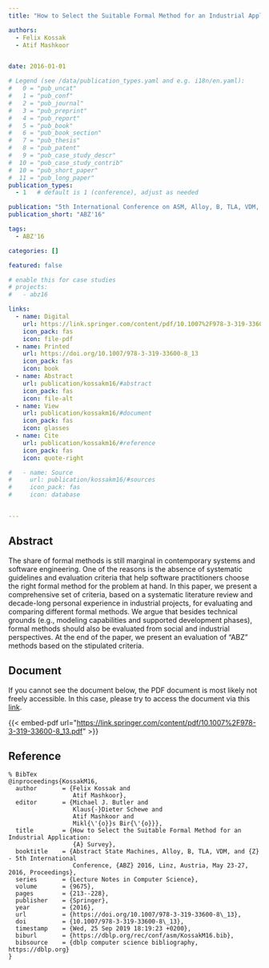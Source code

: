 ```yaml
---
title: "How to Select the Suitable Formal Method for an Industrial Application: A Survey"

authors:
  - Felix Kossak
  - Atif Mashkoor


date: 2016-01-01

# Legend (see /data/publication_types.yaml and e.g. i18n/en.yaml): 
#   0 = "pub_uncat"
#   1 = "pub_conf"
#   2 = "pub_journal"
#   3 = "pub_preprint"
#   4 = "pub_report"
#   5 = "pub_book"
#   6 = "pub_book_section"
#   7 = "pub_thesis"
#   8 = "pub_patent"
#   9 = "pub_case_study_descr"
#  10 = "pub_case_study_contrib"
#  10 = "pub_short_paper"
#  11 = "pub_long_paper"
publication_types:
  - 1   # default is 1 (conference), adjust as needed

publication: "5th International Conference on ASM, Alloy, B, TLA, VDM, and Z (ABZ'16)"
publication_short: "ABZ'16"

tags:
  - ABZ'16

categories: []

featured: false

# enable this for case studies
# projects:
#   - abz16

links:
  - name: Digital
    url: https://link.springer.com/content/pdf/10.1007%2F978-3-319-33600-8_13.pdf
    icon_pack: fas
    icon: file-pdf
  - name: Printed
    url: https://doi.org/10.1007/978-3-319-33600-8_13
    icon_pack: fas
    icon: book
  - name: Abstract
    url: publication/kossakm16/#abstract
    icon_pack: fas
    icon: file-alt
  - name: View
    url: publication/kossakm16/#document
    icon_pack: fas
    icon: glasses
  - name: Cite
    url: publication/kossakm16/#reference
    icon_pack: fas
    icon: quote-right

#   - name: Source
#     url: publication/kossakm16/#sources
#     icon_pack: fas
#     icon: database


---
```


## Abstract

The share of formal methods is still marginal in contemporary systems and software engineering. One of the reasons is the absence of systematic guidelines and evaluation criteria that help software practitioners choose the right formal method for the problem at hand. In this paper, we present a comprehensive set of criteria, based on a systematic literature review and decade-long personal experience in industrial projects, for evaluating and comparing different formal methods. We argue that besides technical grounds (e.g., modeling capabilities and supported development phases), formal methods should also be evaluated from social and industrial perspectives. At the end of the paper, we present an evaluation of “ABZ” methods based on the stipulated criteria.

## Document

If you cannot see the document below, the PDF document is most likely not freely accessible. In this case, please try to access the document via this <a href="https://link.springer.com/content/pdf/10.1007%2F978-3-319-33600-8_13.pdf">link</a>.

{{< embed-pdf url="https://link.springer.com/content/pdf/10.1007%2F978-3-319-33600-8_13.pdf" >}}

## Reference

```
% BibTex
@inproceedings{KossakM16,
  author       = {Felix Kossak and
                  Atif Mashkoor},
  editor       = {Michael J. Butler and
                  Klaus{-}Dieter Schewe and
                  Atif Mashkoor and
                  Mikl{\'{o}}s Bir{\'{o}}},
  title        = {How to Select the Suitable Formal Method for an Industrial Application:
                  {A} Survey},
  booktitle    = {Abstract State Machines, Alloy, B, TLA, VDM, and {Z} - 5th International
                  Conference, {ABZ} 2016, Linz, Austria, May 23-27, 2016, Proceedings},
  series       = {Lecture Notes in Computer Science},
  volume       = {9675},
  pages        = {213--228},
  publisher    = {Springer},
  year         = {2016},
  url          = {https://doi.org/10.1007/978-3-319-33600-8\_13},
  doi          = {10.1007/978-3-319-33600-8\_13},
  timestamp    = {Wed, 25 Sep 2019 18:19:23 +0200},
  biburl       = {https://dblp.org/rec/conf/asm/KossakM16.bib},
  bibsource    = {dblp computer science bibliography, https://dblp.org}
}


```

<!-- # add information for case study papers (if available)
## Sources

- **Used formal method:**
  [ASM](/method/asm)
- **Resources and tools:**
  Asmeta

For more information, please contact the <a href ="mailto:silvia.bonfanti@unibg.it;arcaini@nii.ac.jp;angelo.gargantini@unibg.it;scandurra@unibg.it;elvinia.riccobene@unimi.it">authors</a>-->

